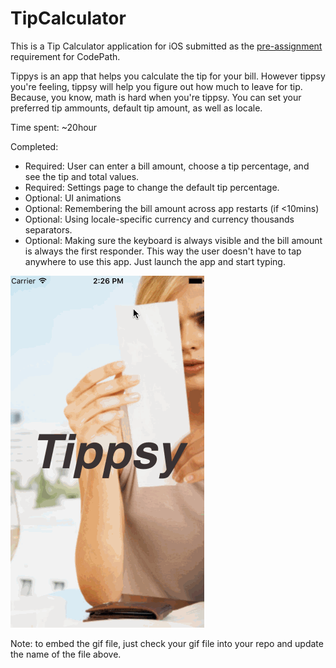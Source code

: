 # TipCalculator

This is a Tip Calculator application for iOS submitted as the [pre-assignment](https://gist.github.com/timothy1ee/7747214) requirement for CodePath.

Tippys is an app that helps you calculate the tip for your bill.  However tippsy you're feeling, tippsy will help you figure out how much to leave for tip.  Because, you know, math is hard when you're tippsy.  You can set your preferred tip ammounts, default tip amount, as well as locale.

Time spent: ~20hour

Completed:

* Required: User can enter a bill amount, choose a tip percentage, and see the tip and total values.
* Required: Settings page to change the default tip percentage.
* Optional: UI animations
* Optional: Remembering the bill amount across app restarts (if <10mins)
* Optional: Using locale-specific currency and currency thousands separators.
* Optional: Making sure the keyboard is always visible and the bill amount is always the first responder. This way the user doesn't have to tap anywhere to use this app. Just launch the app and start typing.

![Video Walkthrough](tippsy.gif)

Note: to embed the gif file, just check your gif file into your repo and update the name of the file above.